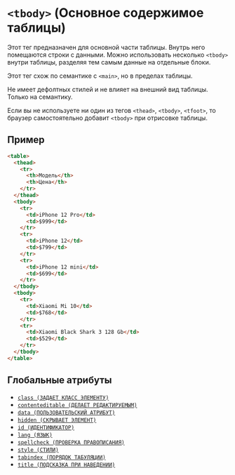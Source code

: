 # `<tbody>` (Основное содержимое таблицы)

Этот тег предназначен для основной части таблицы. Внутрь него помещаются строки с данными.
Можно использовать несколько `<tbody>` внутри таблицы, разделяя тем самым данные на отдельные блоки.

Этот тег схож по семантике с `<main>`, но в пределах таблицы.

Не имеет дефолтных стилей и не влияет на внешний вид таблицы. Только на семантику.

Если вы не используете ни один из тегов `<thead>`, `<tbody>`, `<tfoot>`, то браузер самостоятельно добавит `<tbody>` при отрисовке таблицы.

## Пример

```html
<table>
  <thead>
    <tr>
      <th>Модель</th>
      <th>Цена</th>
    </tr>
  </thead>
  <tbody>
    <tr>
      <td>iPhone 12 Pro</td>
      <td>$999</td>
    </tr>
    <tr>
      <td>iPhone 12</td>
      <td>$799</td>
    </tr>
    <tr>
      <td>iPhone 12 mini</td>
      <td>$699</td>
    </tr>
  </tbody>
  <tbody>
    <tr>
      <td>Xiaomi Mi 10</td>
      <td>$768</td>
    </tr>
    <tr>
      <td>Xiaomi Black Shark 3 128 Gb</td>
      <td>$529</td>
    </tr>
  </tbody>
</table>
```

## Глобальные атрибуты

- [`class (ЗАДАЕТ КЛАСС ЭЛЕМЕНТУ)`](<../ATTRIBUTES GLOBAL/class (ЗАДАЕТ КЛАСС ЭЛЕМЕНТУ).md>)
- [`contenteditable (ДЕЛАЕТ РЕДАКТИРУЕМЫМ)`](<../ATTRIBUTES GLOBAL/contenteditable (ДЕЛАЕТ РЕДАКТИРУЕМЫМ).md>)
- [`data (ПОЛЬЗОВАТЕЛЬСКИЙ АТРИБУТ)`](<../ATTRIBUTES GLOBAL/data (ПОЛЬЗОВАТЕЛЬСКИЙ АТРИБУТ).md>)
- [`hidden (СКРЫВАЕТ ЭЛЕМЕНТ)`](<../ATTRIBUTES GLOBAL/hidden (СКРЫВАЕТ ЭЛЕМЕНТ).md>)
- [`id (ИДЕНТИФИКАТОР)`](<../ATTRIBUTES GLOBAL/id (ИДЕНТИФИКАТОР).md>)
- [`lang (ЯЗЫК)`](<../ATTRIBUTES GLOBAL/lang (ЯЗЫК).md>)
- [`spellcheck (ПРОВЕРКА ПРАВОПИСАНИЯ)`](<../ATTRIBUTES GLOBAL/spellcheck (ПРОВЕРКА ПРАВОПИСАНИЯ).md>)
- [`style (СТИЛИ)`](<../ATTRIBUTES GLOBAL/style (СТИЛИ).md>)
- [`tabindex (ПОРЯДОК ТАБУЛЯЦИИ)`](<../ATTRIBUTES GLOBAL/tabindex (ПОРЯДОК ТАБУЛЯЦИИ).md>)
- [`title (ПОДСКАЗКА ПРИ НАВЕДЕНИИ)`](<../ATTRIBUTES GLOBAL/title (ПОДСКАЗКА ПРИ НАВЕДЕНИИ).md>)
